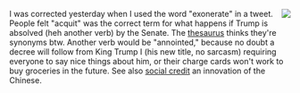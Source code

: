 <img src="http://scripting.com/images/2020/01/19/kingTrump.png" border="0" align="right">I was corrected yesterday when I used the word "exonerate" in a tweet. People felt "acquit" was the correct term for what happens if Trump is absolved (heh another verb) by the Senate. The <a href="http://thesaurus.land/?word=acquit">thesaurus</a> thinks they're synonyms btw. Another verb would be "annointed," because no doubt a decree will follow from King Trump I (his new title, no sarcasm) requiring everyone to say nice things about him, or their charge cards won't work to buy groceries in the future. See also <a href="https://en.wikipedia.org/wiki/Social_Credit_System">social credit</a> an innovation of the Chinese.
